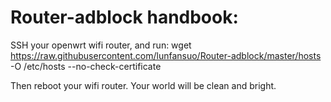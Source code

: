 # Router-adblock handbook:

SSH your openwrt wifi router, and run:
wget https://raw.githubusercontent.com/lunfansuo/Router-adblock/master/hosts -O /etc/hosts --no-check-certificate

Then reboot your wifi router.
Your world will be clean and bright.
